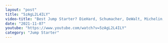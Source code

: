 ```yaml
---
layout: "post"
title: "5zAgL2L4ILY"
video-title: "Best Jump Starter? DieHard, Schumacher, DeWalt, Michelin, Stanley, CAT"
date: "2021-11-07"
youtube: "https://www.youtube.com/watch?v=5zAgL2L4ILY"
category: "Jump Starter"
---
```

<div class="space-y-1"></div>